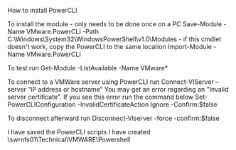 How to install PowerCLI

To install the module - only needs to be done once on a PC
Save-Module -Name VMware.PowerCLI -Path C:\Windows\System32\WindowsPowerShell\v1.0\Modules - if this cmdlet doesn't work, copy the PowerCLI to the same location
Import-Module -Name VMware.PowerCLI

To test run Get-Module -ListAvailable -Name VMware*

To connect to a VMWare server using PowerCLI run 
Connect-VIServer –server “IP address or hostname”
You may get an error regarding an "Invalid server certificate". If you see this error run the command below
Set-PowerCLIConfiguration -InvalidCertificateAction Ignore -Confirm:$false

To disconnect afterward run
Disconnect-VIserver -force -confirm:$false

I have saved the PowerCLI scripts I have created \\swrnfs01\Technical\VMWARE\Powershell
